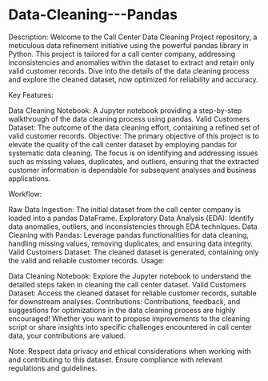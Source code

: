 # Data-Cleaning---Pandas

Description:
Welcome to the Call Center Data Cleaning Project repository, a meticulous data refinement initiative using the powerful pandas library in Python. This project is tailored for a call center company, addressing inconsistencies and anomalies within the dataset to extract and retain only valid customer records. Dive into the details of the data cleaning process and explore the cleaned dataset, now optimized for reliability and accuracy.

Key Features:

Data Cleaning Notebook: A Jupyter notebook providing a step-by-step walkthrough of the data cleaning process using pandas.
Valid Customers Dataset: The outcome of the data cleaning effort, containing a refined set of valid customer records.
Objective:
The primary objective of this project is to elevate the quality of the call center dataset by employing pandas for systematic data cleaning. The focus is on identifying and addressing issues such as missing values, duplicates, and outliers, ensuring that the extracted customer information is dependable for subsequent analyses and business applications.

Workflow:

Raw Data Ingestion: The initial dataset from the call center company is loaded into a pandas DataFrame.
Exploratory Data Analysis (EDA): Identify data anomalies, outliers, and inconsistencies through EDA techniques.
Data Cleaning with Pandas: Leverage pandas functionalities for data cleaning, handling missing values, removing duplicates, and ensuring data integrity.
Valid Customers Dataset: The cleaned dataset is generated, containing only the valid and reliable customer records.
Usage:

Data Cleaning Notebook: Explore the Jupyter notebook to understand the detailed steps taken in cleaning the call center dataset.
Valid Customers Dataset: Access the cleaned dataset for reliable customer records, suitable for downstream analyses.
Contributions:
Contributions, feedback, and suggestions for optimizations in the data cleaning process are highly encouraged! Whether you want to propose improvements to the cleaning script or share insights into specific challenges encountered in call center data, your contributions are valued.

Note:
Respect data privacy and ethical considerations when working with and contributing to this dataset. Ensure compliance with relevant regulations and guidelines.
